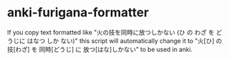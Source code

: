 # anki-furigana-formatter
If you copy text formatted like "火の技を同時に放つしかない (ひ の わざ を どうじに はなつ しか ない)" this script will automatically change it to "火[ひ] の技[わざ] を 同時[どうじ] に 放つ[はな]しかない" to be used in anki.
